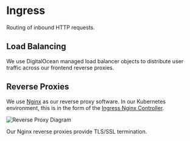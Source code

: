 # Ingress

Routing of inbound HTTP requests.

## Load Balancing

We use DigitalOcean managed load balancer objects to distribute user traffic across our frontend reverse proxies.

## Reverse Proxies

We use [Nginx](https://www.nginx.com) as our reverse proxy software.
In our Kubernetes environment, this is in the form of the [Ingress Nginx Controller](https://kubernetes.github.io/ingress-nginx/).

![Reverse Proxy Diagram](/reverse-proxy.png)

Our Nginx reverse proxies provide TLS/SSL termination.
